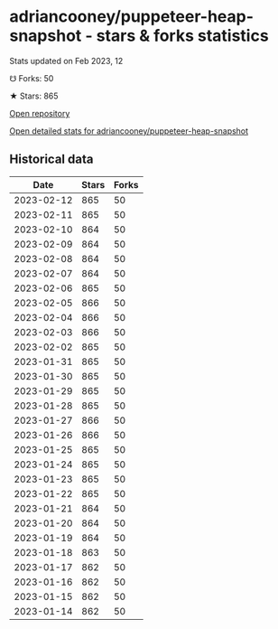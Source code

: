 # adriancooney/puppeteer-heap-snapshot - stars & forks statistics

Stats updated on Feb 2023, 12

☋ Forks: 50

★ Stars: 865

[Open repository](https://github.com/adriancooney/puppeteer-heap-snapshot)

[Open detailed stats for adriancooney/puppeteer-heap-snapshot](https://reviewgithub.com/rep/adriancooney/puppeteer-heap-snapshot)

## Historical data
| Date | Stars | Forks |
|------|-------|-------|
| 2023-02-12 | 865 | 50 | 
| 2023-02-11 | 865 | 50 | 
| 2023-02-10 | 864 | 50 | 
| 2023-02-09 | 864 | 50 | 
| 2023-02-08 | 864 | 50 | 
| 2023-02-07 | 864 | 50 | 
| 2023-02-06 | 865 | 50 | 
| 2023-02-05 | 866 | 50 | 
| 2023-02-04 | 866 | 50 | 
| 2023-02-03 | 866 | 50 | 
| 2023-02-02 | 865 | 50 | 
| 2023-01-31 | 865 | 50 | 
| 2023-01-30 | 865 | 50 | 
| 2023-01-29 | 865 | 50 | 
| 2023-01-28 | 865 | 50 | 
| 2023-01-27 | 866 | 50 | 
| 2023-01-26 | 866 | 50 | 
| 2023-01-25 | 865 | 50 | 
| 2023-01-24 | 865 | 50 | 
| 2023-01-23 | 865 | 50 | 
| 2023-01-22 | 865 | 50 | 
| 2023-01-21 | 864 | 50 | 
| 2023-01-20 | 864 | 50 | 
| 2023-01-19 | 864 | 50 | 
| 2023-01-18 | 863 | 50 | 
| 2023-01-17 | 862 | 50 | 
| 2023-01-16 | 862 | 50 | 
| 2023-01-15 | 862 | 50 | 
| 2023-01-14 | 862 | 50 | 

